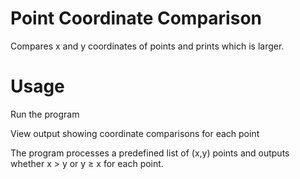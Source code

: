 # Point Coordinate Comparison
Compares x and y coordinates of points and prints which is larger.

# Usage
Run the program

View output showing coordinate comparisons for each point

The program processes a predefined list of (x,y) points and outputs whether x > y or y ≥ x for each point.